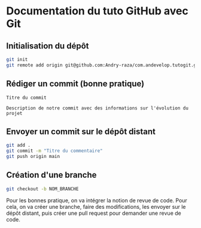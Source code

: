 # Documentation du tuto GitHub avec Git 

## Initialisation du dépôt

```bash
git init
git remote add origin git@github.com:Andry-raza/com.andevelop.tutogit.git (SSH_REPO)
```

## Rédiger un commit (bonne pratique)

```
Titre du commit

Description de notre commit avec des informations sur l'évolution du projet
```

## Envoyer un commit sur le dépôt distant

```bash
git add .
git commit -m "Titre du commentaire"
git push origin main
```

## Création d'une branche

```bash
git checkout -b NOM_BRANCHE
```

Pour les bonnes pratique, on va intégrer la notion de revue de code. Pour cela, on va créer une branche, faire des modifications, les envoyer sur le dépôt distant, puis créer une pull request pour demander une revue de code.